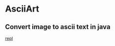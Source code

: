 # AsciiArt
Convert image to ascii text in java
---
[repl](https://replit.com/@GeorgeLebor/AsciiArt#README.md)
